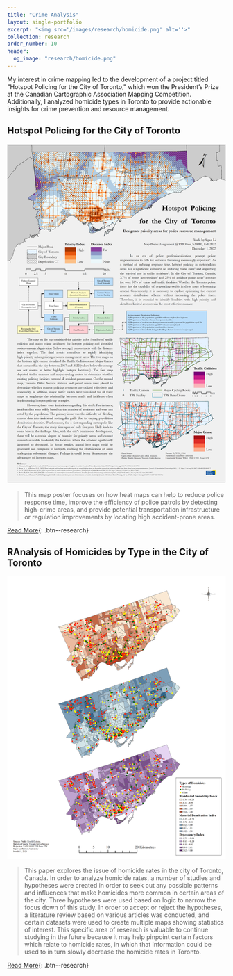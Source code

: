 ```yaml
---
title: "Crime Analysis"
layout: single-portfolio
excerpt: "<img src='/images/research/homicide.png' alt=''>"
collection: research
order_number: 10
header: 
  og_image: "research/homicide.png"
---
```


My interest in crime mapping led to the development of a project titled "Hotspot Policing for the City of Toronto," which won the President’s Prize at the Canadian Cartographic Association Mapping Competition. Additionally, I analyzed homicide types in Toronto to provide actionable insights for crime prevention and resource management.



## Hotspot Policing for the City of Toronto

![](/images/research/CCA.png)

> This map poster focuses on how heat maps can help to reduce police response time, improve the efficiency of police patrols by detecting high-crime areas, and provide potential transportation infrastructure or regulation improvements by locating high accident-prone areas.

[Read More](https://cca-acc.org/2023-cca-presidents-prize-winner-hotspot-policing-for-the-city-of-toronto.html){: .btn--research} 


## RAnalysis of Homicides by Type in the City of Toronto

![](/images/research/homicide.png)

> This paper explores the issue of homicide rates in the city of Toronto, Canada. In order to analyze homicide rates, a number of studies and hypotheses were created in order to seek out any possible patterns and influences that make homicides more common in certain areas of the city. Three hypotheses were used based on logic to narrow the focus down of this study. In order to accept or reject the hypotheses, a literature review based on various articles was conducted, and certain datasets were used to create multiple maps showing statistics of interest. This specific area of research is valuable to continue studying in the future because it may help pinpoint certain factors which relate to homicide rates, in which that information could be used to in turn slowly decrease the homicide rates in Toronto.

[Read More](/files/pdf/research/homicide.pdf){: .btn--research}